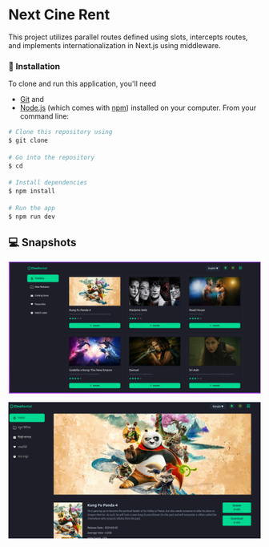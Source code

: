 # Next Cine Rent

This project utilizes parallel routes defined using slots, intercepts routes, and implements internationalization in Next.js using middleware.

### :electric_plug: Installation

To clone and run this application, you'll need

- [Git](https://git-scm.com) and
- [Node.js](https://nodejs.org/en/download/) (which comes with [npm](http://npmjs.com))
  installed on your computer. From your command line:

```bash
# Clone this repository using
$ git clone

# Go into the repository
$ cd

# Install dependencies
$ npm install

# Run the app
$ npm run dev
```

## 💻 Snapshots

[product-screenshot]: public/web1.png

[![Product Name Screen Shot][product-screenshot]](public/web1.png)

[product-screenshot2]: public/web2.png

[![Product Name Screen Shot][product-screenshot2]](public/web2.png)
